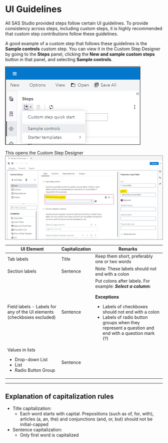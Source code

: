 # UI Guidelines

All SAS Studio provided steps follow certain UI guidelines. To provide consistency across steps, including custom steps, it is highly recommended 
that custom step contributions follow these guidelines.

A good example of a custom step that follows these guidelines is the **Sample controls** custom step. You can view it in the Custom Step Designer by going to the **Steps** panel, clicking the 
**New and sample custom steps** button in that panel, and selecting  **Sample controls**.

![](img/UI-guidelines-StepsPane-Use-SampleControls.png)

This opens the Custom Step Designer
![](img/UI-guidelines-SampleControls-Label-SentenceCapitalization-and-colon.png)

| UI Element | Capitalization | Remarks|
| --- | --- | --- |
| Tab labels | Title | Keep them short, preferably one or two words |
| Section labels | Sentence | Note: These labels should not end with a colon |
| Field labels - Labels for any of the UI elements (checkboxes excluded) | Sentence | Put colons after labels. For example:  ***Select a column:***     <br><br>**Exceptions**<br><ul><li>Labels of checkboxes should not end with a colon</li><li>Labels of radio button groups when they represent a question and end with a question mark (?)</li></ul>|
| Values in lists <ul><li>Drop-down List</li><li>List</li><li>Radio Button Group</li></ul> | Sentence |
---
## Explanation of capitalization rules
  * Title capitalization:
     * Each word starts with capital. Prepositions (such as of, for, with), articles (a, an, the) and conjunctions (and, or, but) should not be initial-capped
  * Sentence capitalization:
     * Only first word is capitalized
